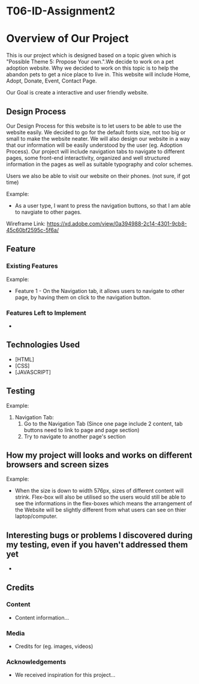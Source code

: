 # T06-ID-Assignment2

# Overview of Our Project
This is our project which is designed based on a topic given which is "Possible Theme 5: Propose Your own.".We decide to work on a pet adoption website. Why we decided to work on this topic is to help the abandon pets to get a nice place to live in. This website will include Home, Adopt, Donate, Event, Contact Page.

Our Goal is create a interactive and user friendly website.

## Design Process
Our Design Process for this website is to let users to be able to use the website easily. We decided to go for the default fonts size, not too big or small to make the website neater. We will also design our website in a way that our information will be easily understood by the user (eg. Adoption Process). Our project will include navigation tabs to navigate to different pages, some front-end interactivity, organized and well structured information in the pages as well as suitable typography and color schemes. 

Users we also be able to visit our website on their phones. (not sure, if got time)

Example:
- As a user type, I want to press the navigation buttons, so that I am able to navgiate to other pages.

Wireframe Link: https://xd.adobe.com/view/0a394988-2c14-4301-9cb8-45c60bf2595c-5f6a/

## Feature

### Existing Features
Example:
- Feature 1 - On the Navigation tab, it allows users to navigate to other page, by having them on click to the navigation button.

### Features Left to Implement
-

## Technologies Used

- [HTML]
- [CSS]
- [JAVASCRIPT]


## Testing

Example:
1. Navigation Tab:
    1. Go to the Navigation Tab
    (Since one page include 2 content, tab buttons need to link to page and page section)
    2. Try to navigate to another page's section

## How my project will looks and works on different browsers and screen sizes

Example:
- When the size is down to width 576px, sizes of different content will strink. Flex-box will also be utilised so the users would still be able to see the informations in the flex-boxes which means the arrangement of the Website will be slightly different from what users can see on thier laptop/computer. 

## Interesting bugs or problems I discovered during my testing, even if you haven't addressed them yet

- 

## Credits

### Content
- Content information...

### Media
- Credits for (eg. images, videos)

### Acknowledgements

- We received inspiration for this project...
